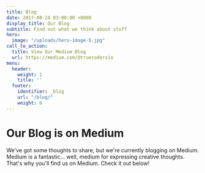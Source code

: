 ```yaml
---
title: Blog
date: 2017-08-24 03:00:00 +0000
display_title: Our Blog
subtitle: Find out what we think about stuff
hero:
  image: "/uploads/hero-image-5.jpg"
call_to_action:
  title: View Our Medium Blog
  url: https://medium.com/@truecodersio
menu:
  header:
    weight: 1
    title: ''
  footer:
    identifier: _blog
    url: "/blog/"
    weight: 6
---
```


# Our Blog is on Medium

We've got some thoughts to share, but we're currently blogging on Medium.
Medium is a fantastic... well, medium for expressing creative thoughts.
That's why you'll find us on Medium.
Check it out below!
